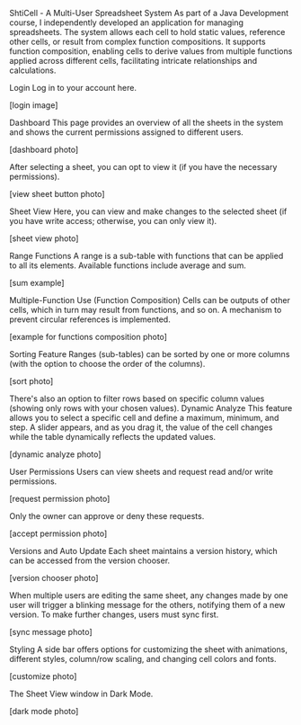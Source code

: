 ShtiCell - A Multi-User Spreadsheet System
As part of a Java Development course, I independently developed an application for managing spreadsheets. The system allows each cell to hold static values, reference other cells, or result from complex function compositions. It supports function composition, enabling cells to derive values from multiple functions applied across different cells, facilitating intricate relationships and calculations.

Login
Log in to your account here.

[login image]

Dashboard
This page provides an overview of all the sheets in the system and shows the current permissions assigned to different users.

[dashboard photo]

After selecting a sheet, you can opt to view it (if you have the necessary permissions).

[view sheet button photo]

Sheet View
Here, you can view and make changes to the selected sheet (if you have write access; otherwise, you can only view it).

[sheet view photo]

Range Functions
A range is a sub-table with functions that can be applied to all its elements. Available functions include average and sum.

[sum example]

Multiple-Function Use (Function Composition)
Cells can be outputs of other cells, which in turn may result from functions, and so on. A mechanism to prevent circular references is implemented.

[example for functions composition photo]

Sorting Feature
Ranges (sub-tables) can be sorted by one or more columns (with the option to choose the order of the columns).

[sort photo]

There's also an option to filter rows based on specific column values (showing only rows with your chosen values).
Dynamic Analyze
This feature allows you to select a specific cell and define a maximum, minimum, and step. A slider appears, and as you drag it, the value of the cell changes while the table dynamically reflects the updated values.

[dynamic analyze photo]

User Permissions
Users can view sheets and request read and/or write permissions.

[request permission photo]

Only the owner can approve or deny these requests.

[accept permission photo]

Versions and Auto Update
Each sheet maintains a version history, which can be accessed from the version chooser.

[version chooser photo]

When multiple users are editing the same sheet, any changes made by one user will trigger a blinking message for the others, notifying them of a new version. To make further changes, users must sync first.

[sync message photo]

Styling
A side bar offers options for customizing the sheet with animations, different styles, column/row scaling, and changing cell colors and fonts.

[customize photo]

The Sheet View window in Dark Mode.

[dark mode photo]